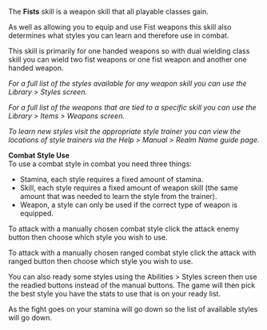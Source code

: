 The **Fists** skill is a weapon skill that all playable classes gain.

As well as allowing you to equip and use Fist weapons this skill also determines what styles you can learn and therefore use in combat.

This skill is primarily for one handed weapons so with dual wielding class skill you can wield two fist weapons or one fist weapon and another one handed weapon.

_For a full list of the styles available for any weapon skill you can use the Library > Styles screen._

_For a full list of the weapons that are tied to a specific skill you can use the Library > Items > Weapons screen._

_To learn new styles visit the appropriate style trainer you can view the locations of style trainers via the Help > Manual > Realm Name guide page._

**Combat Style Use**  
To use a combat style in combat you need three things:

*   Stamina, each style requires a fixed amount of stamina.
*   Skill, each style requires a fixed amount of weapon skill (the same amount that was needed to learn the style from the trainer).
*   Weapon, a style can only be used if the correct type of weapon is equipped.

To attack with a manually chosen combat style click the attack enemy button then choose which style you wish to use.

To attack with a manually chosen ranged combat style click the attack with ranged button then choose which style you wish to use.

You can also ready some styles using the Abilities > Styles screen then use the readied buttons instead of the manual buttons. The game will then pick the best style you have the stats to use that is on your ready list.

As the fight goes on your stamina will go down so the list of available styles will go down.